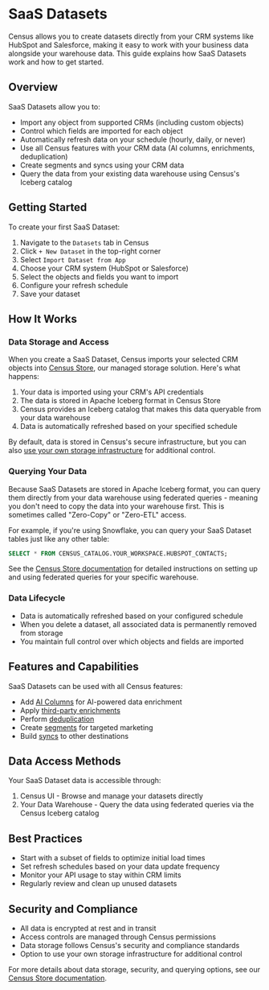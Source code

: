 # SaaS Datasets

Census allows you to create datasets directly from your CRM systems like HubSpot and Salesforce, making it easy to work with your business data alongside your warehouse data. This guide explains how SaaS Datasets work and how to get started.

## Overview

SaaS Datasets allow you to:

* Import any object from supported CRMs (including custom objects)
* Control which fields are imported for each object
* Automatically refresh data on your schedule (hourly, daily, or never)
* Use all Census features with your CRM data (AI columns, enrichments, deduplication)
* Create segments and syncs using your CRM data
* Query the data from your existing data warehouse using Census's Iceberg catalog

## Getting Started

To create your first SaaS Dataset:

1. Navigate to the `Datasets` tab in Census
2. Click `+ New Dataset` in the top-right corner
3. Select `Import Dataset from App`
4. Choose your CRM system (HubSpot or Salesforce)
5. Select the objects and fields you want to import
6. Configure your refresh schedule
7. Save your dataset

## How It Works

### Data Storage and Access

When you create a SaaS Dataset, Census imports your selected CRM objects into [Census Store](../../misc/data-storage/census-store/), our managed storage solution. Here's what happens:

1. Your data is imported using your CRM's API credentials
2. The data is stored in Apache Iceberg format in Census Store
3. Census provides an Iceberg catalog that makes this data queryable from your data warehouse
4. Data is automatically refreshed based on your specified schedule

By default, data is stored in Census's secure infrastructure, but you can also [use your own storage infrastructure](../../misc/data-storage/census-store/#using-an-alternative-object-storage-provider) for additional control.

### Querying Your Data

Because SaaS Datasets are stored in Apache Iceberg format, you can query them directly from your data warehouse using federated queries - meaning you don't need to copy the data into your warehouse first. This is sometimes called "Zero-Copy" or "Zero-ETL" access.

For example, if you're using Snowflake, you can query your SaaS Dataset tables just like any other table:

```sql
SELECT * FROM CENSUS_CATALOG.YOUR_WORKSPACE.HUBSPOT_CONTACTS;
```

See the [Census Store documentation](../../misc/data-storage/census-store/#iceberg-catalog) for detailed instructions on setting up and using federated queries for your specific warehouse.

### Data Lifecycle

* Data is automatically refreshed based on your configured schedule
* When you delete a dataset, all associated data is permanently removed from storage
* You maintain full control over which objects and fields are imported

## Features and Capabilities

SaaS Datasets can be used with all Census features:

* Add [AI Columns](../ai-columns/) for AI-powered data enrichment
* Apply [third-party enrichments](../enrichment/)
* Perform [deduplication](../entity-resolution.md)
* Create [segments](../../audience-hub/) for targeted marketing
* Build [syncs](broken-reference) to other destinations

## Data Access Methods

Your SaaS Dataset data is accessible through:

1. Census UI - Browse and manage your datasets directly
2. Your Data Warehouse - Query the data using federated queries via the Census Iceberg catalog

## Best Practices

* Start with a subset of fields to optimize initial load times
* Set refresh schedules based on your data update frequency
* Monitor your API usage to stay within CRM limits
* Regularly review and clean up unused datasets

## Security and Compliance

* All data is encrypted at rest and in transit
* Access controls are managed through Census permissions
* Data storage follows Census's security and compliance standards
* Option to use your own storage infrastructure for additional control

For more details about data storage, security, and querying options, see our [Census Store documentation](../../misc/data-storage/census-store/).
